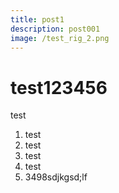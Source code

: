 ```yaml
---
title: post1
description: post001
image: /test_rig_2.png
---
```


# test123456

test

1. test
2. test
3. test
4. test
5. 3498sdjkgsd;lf